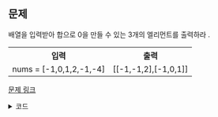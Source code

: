 ## 문제

배열을 입력받아 합으로 0을 만들 수 있는 3개의 엘리먼트를 출력하라 .

 <table>
	<th>입력</th>
	<th>출력</th>
	<tr><!-- 첫번째 줄 시작 -->
	    <td>nums = [-1,0,1,2,-1,-4]</td>
	    <td>[[-1,-1,2],[-1,0,1]]</td>
	</tr><!-- 첫번째 줄 끝 -->
    </table>

<a href="https://leetcode.com/problems/3sum/" target="_blank">문제 링크</a>

<details>
<summary>코드</summary>
<div markdown="1">

```python
from typing import List


class Solution():
    def threeSum(self, nums: List[int]) -> List[List[int]]:
        results = []
        nums.sort()

        for i in range(len(nums) - 2):

            if i > 0 and nums[i] == nums[i - 1]:
                continue

            left, right = i + 1, len(nums) - 1
            while left < right:
                sum = nums[i] + nums[left] + nums[right]
                if sum < 0:
                    left += 1
                elif sum > 0:
                    right -= 1
                else:
                    results.append([nums[i], nums[left], nums[right]])

                    while left < right and nums[left] == nums[left + 1]:
                        left += 1
                    while left < right and nums[right] == nums[right - 1]:
                        right -= 1
                    left += 1
                    right -= 1

        return results
```

</div>
</details>